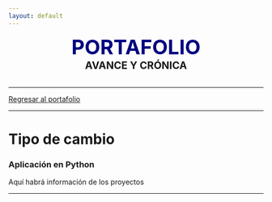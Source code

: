 ```yaml
---
layout: default
---
```


<center><span style="font-size: 40px; color: #000080;"><b>PORTAFOLIO</b></span></center>
<center><span style="font-size: 20px;"><b>AVANCE Y CRÓNICA</b></span></center><br>

***

[Regresar al portafolio](./)

***

# Tipo de cambio
### Aplicación en Python

Aquí habrá información de los proyectos

***

